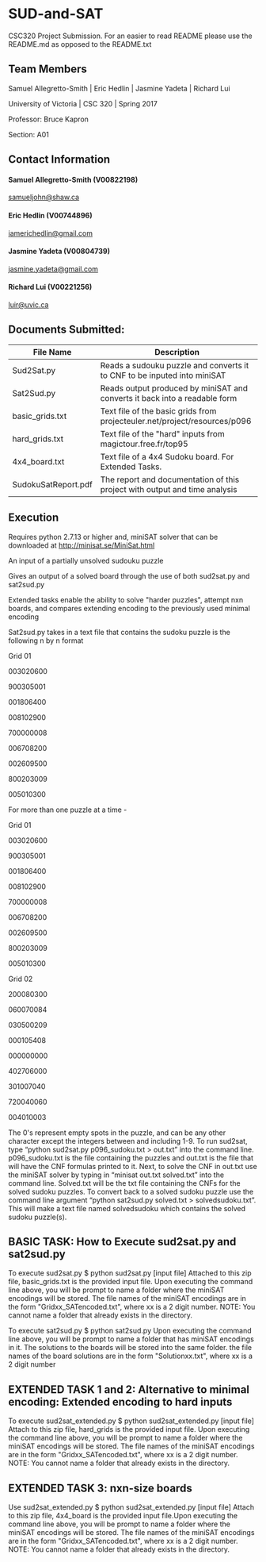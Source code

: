 # SUD-and-SAT
CSC320 Project Submission. For an easier to read README  please use the README.md as opposed to the README.txt

## Team Members
Samuel Allegretto-Smith | Eric Hedlin | Jasmine Yadeta | Richard Lui

University of Victoria | CSC 320 | Spring 2017

Professor: Bruce Kapron

Section: A01

## Contact Information
#### <i class="icon-pencil"></i> Samuel Allegretto-Smith (V00822198)
samueljohn@shaw.ca
#### <i class="icon-pencil"></i> Eric Hedlin (V00744896)
iamerichedlin@gmail.com
#### <i class="icon-pencil"></i> Jasmine Yadeta (V00804739)
jasmine.yadeta@gmail.com
#### <i class="icon-pencil"></i> Richard Lui (V00221256)
luir@uvic.ca


## Documents Submitted:


File Name             | Description
---------------       | ------------------
Sud2Sat.py            |  Reads a sudouku puzzle and converts it to CNF to be inputed into miniSAT           
Sat2Sud.py            |  Reads output produced by miniSAT and converts it back into a readable form              
basic_grids.txt       |  Text file of the basic grids from projecteuler.net/project/resources/p096
hard_grids.txt        |  Text file of the "hard" inputs from magictour.free.fr/top95
4x4_board.txt         |  Text file of a 4x4 Sudoku board. For Extended Tasks.
SudokuSatReport.pdf   |  The report and documentation of this project with output and time analysis

## Execution
Requires python 2.7.13 or higher and, miniSAT solver that can be downloaded at http://minisat.se/MiniSat.html

An input of a partially unsolved sudouku puzzle

Gives an output of a solved board through the use of both sud2sat.py and sat2sud.py

Extended tasks enable the ability to solve "harder puzzles", attempt nxn boards, and compares extending encoding to the previously used minimal encoding

Sat2sud.py takes in a text file that contains the sudoku puzzle is the following n by n format

Grid 01

003020600

900305001

001806400

008102900

700000008

006708200

002609500

800203009

005010300

For more than one puzzle at a time - 

Grid 01

003020600

900305001

001806400

008102900

700000008

006708200

002609500

800203009

005010300


Grid 02

200080300

060070084

030500209

000105408

000000000

402706000

301007040

720040060

004010003

 
The 0's represent empty spots in the puzzle, and can be any other character except the integers between and including 1-9. To run sud2sat, type “python sud2sat.py p096_sudoku.txt > out.txt” into the command line. p096_sudoku.txt is the file containing the puzzles and out.txt is the file that will have the CNF formulas printed to it. Next, to solve the CNF in out.txt use the miniSAT solver by typing in “minisat out.txt solved.txt” into the command line. Solved.txt will be the txt file containing the CNFs for the solved sudoku puzzles. To convert back to a solved sudoku puzzle use the command line argument “python sat2sud.py solved.txt > solvedsudoku.txt”. This will make a text file named solvedsudoku which contains the solved sudoku puzzle(s). 

## BASIC TASK: How to Execute sud2sat.py and sat2sud.py
To execute sud2sat.py
$ python sud2sat.py [input file]
Attached to this zip file, basic_grids.txt is the provided input file. Upon executing the command line above, you will be prompt to name a folder where the miniSAT encodings will be stored. The file names of the miniSAT encodings are in the form "Gridxx_SATencoded.txt", where xx is a 2 digit number.
NOTE: You cannot name a folder that already exists in the directory.

To execute sat2sud.py
$ python sat2sud.py
Upon executing the command line above, you will be prompt to name a folder that has miniSAT encodings in it. The solutions to the boards will be stored into the same folder. the file names of the board solutions are in the form "Solutionxx.txt", where xx is a 2 digit number

## EXTENDED TASK 1 and 2: Alternative to minimal encoding: Extended encoding to hard inputs
To execute sud2sat_extended.py
$ python sud2sat_extended.py [input file]
Attach to this zip file, hard_grids is the provided input file. Upon executing the command line above, you will be prompt to name a folder where the miniSAT encodings will be stored. The file names of the miniSAT encodings are in the form "Gridxx_SATencoded.txt", where xx is a 2 digit number.
NOTE: You cannot name a folder that already exists in the directory.

## EXTENDED TASK 3: nxn-size boards
Use sud2sat_extended.py
$ python sud2sat_extended.py [input file]
Attach to this zip file, 4x4_board is the provided input file.Upon executing the command line above, you will be prompt to name a folder where the miniSAT encodings will be stored. The file names of the miniSAT encodings are in the form "Gridxx_SATencoded.txt", where xx is a 2 digit number.
NOTE: You cannot name a folder that already exists in the directory.
